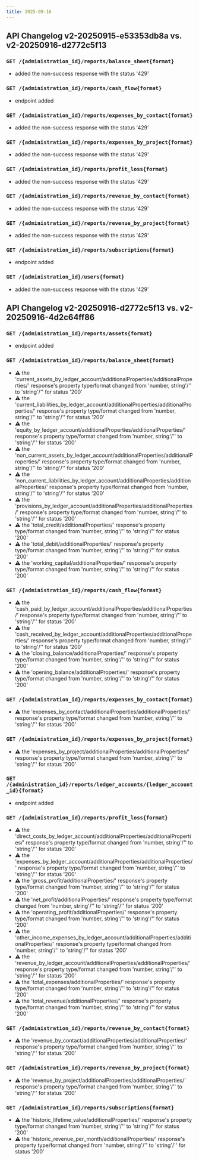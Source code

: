 ```yaml
---
title: 2025-09-16
---
```



## API Changelog v2-20250915-e53353db8a vs. v2-20250916-d2772c5f13

### `GET /{administration_id}/reports/balance_sheet{format}`
-  added the non-success response with the status '429'


### `GET /{administration_id}/reports/cash_flow{format}`
-  endpoint added


### `GET /{administration_id}/reports/expenses_by_contact{format}`
-  added the non-success response with the status '429'


### `GET /{administration_id}/reports/expenses_by_project{format}`
-  added the non-success response with the status '429'


### `GET /{administration_id}/reports/profit_loss{format}`
-  added the non-success response with the status '429'


### `GET /{administration_id}/reports/revenue_by_contact{format}`
-  added the non-success response with the status '429'


### `GET /{administration_id}/reports/revenue_by_project{format}`
-  added the non-success response with the status '429'


### `GET /{administration_id}/reports/subscriptions{format}`
-  endpoint added


### `GET /{administration_id}/users{format}`
-  added the non-success response with the status '429'


## API Changelog v2-20250916-d2772c5f13 vs. v2-20250916-4d2c64ff86

### `GET /{administration_id}/reports/assets{format}`
-  endpoint added


### `GET /{administration_id}/reports/balance_sheet{format}`
- :warning: the 'current_assets_by_ledger_account/additionalProperties/additionalProperties/' response's property type/format changed from 'number, string'/'' to 'string'/'' for status '200'
- :warning: the 'current_liabilities_by_ledger_account/additionalProperties/additionalProperties/' response's property type/format changed from 'number, string'/'' to 'string'/'' for status '200'
- :warning: the 'equity_by_ledger_account/additionalProperties/additionalProperties/' response's property type/format changed from 'number, string'/'' to 'string'/'' for status '200'
- :warning: the 'non_current_assets_by_ledger_account/additionalProperties/additionalProperties/' response's property type/format changed from 'number, string'/'' to 'string'/'' for status '200'
- :warning: the 'non_current_liabilities_by_ledger_account/additionalProperties/additionalProperties/' response's property type/format changed from 'number, string'/'' to 'string'/'' for status '200'
- :warning: the 'provisions_by_ledger_account/additionalProperties/additionalProperties/' response's property type/format changed from 'number, string'/'' to 'string'/'' for status '200'
- :warning: the 'total_credit/additionalProperties/' response's property type/format changed from 'number, string'/'' to 'string'/'' for status '200'
- :warning: the 'total_debit/additionalProperties/' response's property type/format changed from 'number, string'/'' to 'string'/'' for status '200'
- :warning: the 'working_capital/additionalProperties/' response's property type/format changed from 'number, string'/'' to 'string'/'' for status '200'


### `GET /{administration_id}/reports/cash_flow{format}`
- :warning: the 'cash_paid_by_ledger_account/additionalProperties/additionalProperties/' response's property type/format changed from 'number, string'/'' to 'string'/'' for status '200'
- :warning: the 'cash_received_by_ledger_account/additionalProperties/additionalProperties/' response's property type/format changed from 'number, string'/'' to 'string'/'' for status '200'
- :warning: the 'closing_balance/additionalProperties/' response's property type/format changed from 'number, string'/'' to 'string'/'' for status '200'
- :warning: the 'opening_balance/additionalProperties/' response's property type/format changed from 'number, string'/'' to 'string'/'' for status '200'


### `GET /{administration_id}/reports/expenses_by_contact{format}`
- :warning: the 'expenses_by_contact/additionalProperties/additionalProperties/' response's property type/format changed from 'number, string'/'' to 'string'/'' for status '200'


### `GET /{administration_id}/reports/expenses_by_project{format}`
- :warning: the 'expenses_by_project/additionalProperties/additionalProperties/' response's property type/format changed from 'number, string'/'' to 'string'/'' for status '200'


### `GET /{administration_id}/reports/ledger_accounts/{ledger_account_id}{format}`
-  endpoint added


### `GET /{administration_id}/reports/profit_loss{format}`
- :warning: the 'direct_costs_by_ledger_account/additionalProperties/additionalProperties/' response's property type/format changed from 'number, string'/'' to 'string'/'' for status '200'
- :warning: the 'expenses_by_ledger_account/additionalProperties/additionalProperties/' response's property type/format changed from 'number, string'/'' to 'string'/'' for status '200'
- :warning: the 'gross_profit/additionalProperties/' response's property type/format changed from 'number, string'/'' to 'string'/'' for status '200'
- :warning: the 'net_profit/additionalProperties/' response's property type/format changed from 'number, string'/'' to 'string'/'' for status '200'
- :warning: the 'operating_profit/additionalProperties/' response's property type/format changed from 'number, string'/'' to 'string'/'' for status '200'
- :warning: the 'other_income_expenses_by_ledger_account/additionalProperties/additionalProperties/' response's property type/format changed from 'number, string'/'' to 'string'/'' for status '200'
- :warning: the 'revenue_by_ledger_account/additionalProperties/additionalProperties/' response's property type/format changed from 'number, string'/'' to 'string'/'' for status '200'
- :warning: the 'total_expenses/additionalProperties/' response's property type/format changed from 'number, string'/'' to 'string'/'' for status '200'
- :warning: the 'total_revenue/additionalProperties/' response's property type/format changed from 'number, string'/'' to 'string'/'' for status '200'


### `GET /{administration_id}/reports/revenue_by_contact{format}`
- :warning: the 'revenue_by_contact/additionalProperties/additionalProperties/' response's property type/format changed from 'number, string'/'' to 'string'/'' for status '200'


### `GET /{administration_id}/reports/revenue_by_project{format}`
- :warning: the 'revenue_by_project/additionalProperties/additionalProperties/' response's property type/format changed from 'number, string'/'' to 'string'/'' for status '200'


### `GET /{administration_id}/reports/subscriptions{format}`
- :warning: the 'historic_lifetime_value/additionalProperties/' response's property type/format changed from 'number, string'/'' to 'string'/'' for status '200'
- :warning: the 'historic_revenue_per_month/additionalProperties/' response's property type/format changed from 'number, string'/'' to 'string'/'' for status '200'
